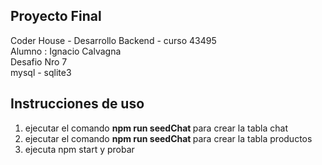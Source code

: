 


## Proyecto Final 
Coder House - Desarrollo Backend - curso 43495
<br/>
Alumno : Ignacio Calvagna 
<br/>
Desafio Nro 7 
<br/>
mysql - sqlite3 
    
## Instrucciones de uso 

1) ejecutar el comando <strong> npm run seedChat </strong> para crear la tabla chat 
2) ejecutar el comando <strong> npm run seedChat </strong> para crear la tabla productos
3) ejecuta npm start y probar 

